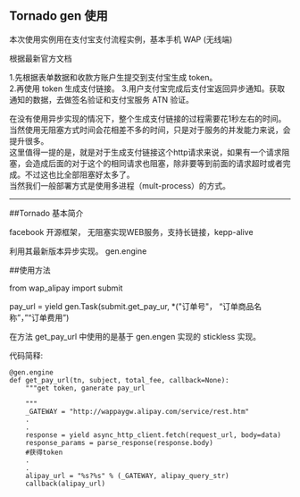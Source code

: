Tornado gen 使用
----  

本次使用实例用在支付宝支付流程实例，基本手机 WAP (无线端)

根据最新官方文档   

1.先根据表单数据和收款方账户生提交到支付宝生成 token。   
2.再使用 token 生成支付链接。
3.用户支付宝完成后支付宝返回异步通知。获取通知的数据，去做签名验证和支付宝服务 ATN 验证。  

在没有使用异步实现的情况下，整个生成支付链接的过程需要花1秒左右的时间。  
当然使用无阻塞方式时间会花相差不多的时间，只是对于服务的并发能力来说，会提升很多。  
这里值得一提的是，就是对于生成支付链接这个http请求来说，如果有一个请求阻塞，会造成后面的对于这个的相同请求也阻塞，除非要等到前面的请求超时或者完成。不过这也比全部阻塞好太多了。  
当然我们一般部署方式是使用多进程（mult-process）的方式。

-------------------------------

##Tornado 基本简介

facebook 开源框架， 无阻塞实现WEB服务，支持长链接，kepp-alive

 利用其最新版本异步实现。
 gen.engine
 
 
##使用方法

from wap_alipay import submit


pay_url = yield gen.Task(submit.get_pay_ur, *("订单号"， “订单商品名称”，”“订单费用”)

在方法 get_pay_url 中使用的是基于 gen.engen 实现的 stickless 实现。

代码简释:

```
@gen.engine
def get_pay_url(tn, subject, total_fee, callback=None):
    """get token, ganerate pay_url

    """
    _GATEWAY = "http://wappaygw.alipay.com/service/rest.htm"
    .
    .
    response = yield async_http_client.fetch(request_url, body=data)
    response_params = parse_response(response.body)
    #获得token
    .
    .
    alipay_url = "%s?%s" % (_GATEWAY, alipay_query_str)
    callback(alipay_url)

```